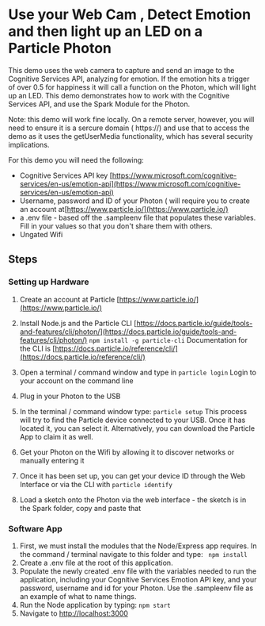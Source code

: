 # Use your Web Cam , Detect Emotion and then light up an LED on a Particle Photon 

This demo uses the web camera to capture and send an image to the Cognitive Services API, analyzing for emotion. If the emotion hits a trigger of over 0.5 for happiness it will call a function on the Photon, which will light up an LED. 
This demo demonstrates how to work with the Cognitive Services API, and use the Spark Module for the Photon. 

Note: this demo will work fine locally. On a remote server, however, you will need to ensure it is a sercure domain ( https://) and use that to access the demo as it uses the getUserMedia functionality, which has several security implications. 

For this demo you will need the following:
* Cognitive Services API key [https://www.microsoft.com/cognitive-services/en-us/emotion-api](https://www.microsoft.com/cognitive-services/en-us/emotion-api)
* Username, password and ID of your Photon ( will require you to create an account at[https://www.particle.io/](https://www.particle.io/)
* a .env file - based off the .sampleenv file that populates these variables. Fill in your values so that you don't share them with others. 
* Ungated Wifi

## Steps
### Setting up Hardware
1. Create an account at Particle [https://www.particle.io/](https://www.particle.io/)
2. Install Node.js and the Particle CLI [https://docs.particle.io/guide/tools-and-features/cli/photon/](https://docs.particle.io/guide/tools-and-features/cli/photon/)
```npm install -g particle-cli```
Documentation for the CLI is [https://docs.particle.io/reference/cli/](https://docs.particle.io/reference/cli/)
3. Open a terminal / command window and type in
```particle login```
Login to your account on the command line

4. Plug in your Photon to the USB
5. In the terminal / command window type:
```particle setup```
This process will try to find the Particle device connected to your USB. Once it has located it, you can select it. Alternatively, you can download the Particle App to claim it as well. 
6. Get your Photon on the Wifi by allowing it to discover networks or manually entering it
7. Once it has been set up, you can get your device ID through the Web Interface or via the CLI with
```particle identify```
8. Load a sketch onto the Photon via the web interface - the sketch is in the Spark folder, copy and paste that


### Software App
1. First, we must install the modules that the Node/Express app requires. In the command / terminal navigate to this folder and type:
``` npm install```
2. Create a .env file at the root of this application. 
3. Populate the newly created .env file with the variables needed to run the application, including your Cognitive Services Emotion API key, and your password, username and id for your Photon. Use the .sampleenv file as an example of what to name things. 
4. Run the Node application by typing:
```npm start```
5. Navigate to [http://localhost:3000](http://localhost:3000)



